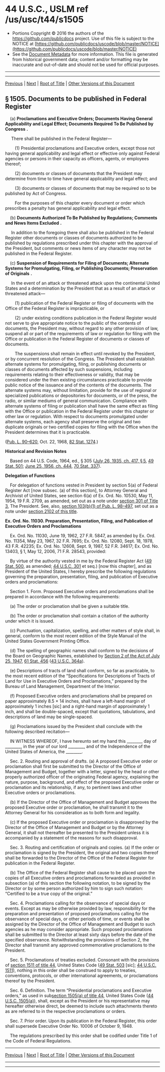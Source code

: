 ---
---

# 44 U.S.C., USLM ref /us/usc/t44/s1505

* Portions Copyright © 2016 the authors of the https://github.com/publicdocs project.
  Use of this file is subject to the NOTICE at [https://github.com/publicdocs/uscode/blob/master/NOTICE](https://github.com/publicdocs/uscode/blob/master/NOTICE)
* See the [Document Metadata](././../../../..//README.md) for more information.
  This file is generated from historical government data; content and/or formatting may be inaccurate and out-of-date and should not be used for official purposes.

----------
----------

[Previous](./../../../..//us/usc/t44/ch15/m__us_usc_t44_s1504.md) | [Next](./../../../..//us/usc/t44/ch15/m__us_usc_t44_s1506.md) | [Root of Title](./../../../../) | [Other Versions of this Document](https://publicdocs.github.io/go/links?ns=uslm&ref=%2Fus%2Fusc%2Ft44%2Fs1505)

## § 1505. Documents to be published in Federal Register

    (a)  __Proclamations and Executive Orders; Documents Having General Applicability and Legal Effect; Documents Required To Be Published by Congress__  __.__ 

     There shall be published in the Federal Register—

        (1) Presidential proclamations and Executive orders, except those not having general applicability and legal effect or effective only against Federal agencies or persons in their capacity as officers, agents, or employees thereof;

        (2) documents or classes of documents that the President may determine from time to time have general applicability and legal effect; and

        (3) documents or classes of documents that may be required so to be published by Act of Congress.

        For the purposes of this chapter every document or order which prescribes a penalty has general applicability and legal effect.

    (b)  __Documents Authorized To Be Published by Regulations; Comments and News Items Excluded__  __.__ 

     In addition to the foregoing there shall also be published in the Federal Register other documents or classes of documents authorized to be published by regulations prescribed under this chapter with the approval of the President, but comments or news items of any character may not be published in the Federal Register.

    (c)  __Suspension of Requirements for Filing of Documents; Alternate Systems for Promulgating, Filing, or Publishing Documents; Preservation of Originals__  __.__ 

     In the event of an attack or threatened attack upon the continental United States and a determination by the President that as a result of an attack or threatened attack—

        (1) publication of the Federal Register or filing of documents with the Office of the Federal Register is impracticable, or

        (2) under existing conditions publication in the Federal Register would not serve to give appropriate notice to the public of the contents of documents, the President may, without regard to any other provision of law, suspend all or part of the requirements of law or regulation for filing with the Office or publication in the Federal Register of documents or classes of documents.

        The suspensions shall remain in effect until revoked by the President, or by concurrent resolution of the Congress. The President shall establish alternate systems for promulgating, filing, or publishing documents or classes of documents affected by such suspensions, including requirements relating to their effectiveness or validity, that may be considered under the then existing circumstances practicable to provide public notice of the issuance and of the contents of the documents. The alternate systems may, without limitation, provide for the use of regional or specialized publications or depositories for documents, or of the press, the radio, or similar mediums of general communication. Compliance with alternate systems of filing or publication shall have the same effect as filing with the Office or publication in the Federal Register under this chapter or other law or regulation. With respect to documents promulgated under alternate systems, each agency shall preserve the original and two duplicate originals or two certified copies for filing with the Office when the President determines that it is practicable.

([Pub. L. 90–620][/us/pl/90/620], Oct. 22, 1968, [82 Stat. 1274][/us/stat/82/1274].)

 __Historical and Revision Notes__ 

    Based on 44 U.S. Code, 1964, ed., § 305 ([July 26, 1935, ch. 417, § 5][/us/act/1935-07-26/ch417/s5], [49 Stat. 501][/us/stat/49/501]; [June 25, 1956, ch. 444][/us/act/1956-06-25/ch444], [70 Stat. 337][/us/stat/70/337]).

 __Delegation of Functions__ 

    For delegation of functions vested in President by section 5(a) of Federal Register Act \[now subsec. (a) of this section\], to Attorney General and Archivist of United States, see section 6(a) of Ex. Ord. No. 10530, May 11, 1954, 19 F.R. 2709, as amended, set out as a note under [section 301 of Title 3][/us/usc/t3/s301], The President. See, also, [section 103(b)(1) of Pub. L. 98–497][/us/pl/98/497/s103/b/1], set out as a note under [section 2102 of this title][/us/usc/t44/s2102].

 __Ex. Ord. No. 11030. Preparation, Presentation, Filing, and Publication of Executive Orders and Proclamations__ 

    Ex. Ord. No. 11030, June 19, 1962, 27 F.R. 5847, as amended by Ex. Ord. No. 11354, May 23, 1967, 32 F.R. 7695; Ex. Ord. No. 12080, Sept. 18, 1978, 43 F.R. 42235; Ex. Ord. No. 12608, Sept. 9, 1987, 52 F.R. 34617; Ex. Ord. No. 13403, § 1, May 12, 2006, 71 F.R. 28543, provided:

    By virtue of the authority vested in me by the Federal Register Act ([49 Stat. 500][/us/stat/49/500], as amended; [44 U.S.C. 301][/us/usc/t44/s301] et seq.) \[now this chapter\], and as President of the United States, I hereby prescribe the following regulations governing the preparation, presentation, filing, and publication of Executive orders and proclamations:

    Section 1. Form. Proposed Executive orders and proclamations shall be prepared in accordance with the following requirements:

    (a) The order or proclamation shall be given a suitable title.

    (b) The order or proclamation shall contain a citation of the authority under which it is issued.

    (c) Punctuation, capitalization, spelling, and other matters of style shall, in general, conform to the most recent edition of the Style Manual of the United States Government Printing Office.

    (d) The spelling of geographic names shall conform to the decisions of the Board on Geographic Names, established by [Section 2 of the Act of July 25, 1947][/us/act/1947-07-25/s2], [61 Stat. 456][/us/stat/61/456] ([43 U.S.C. 364a][/us/usc/t43/s364a]).

    (e) Descriptions of tracts of land shall conform, so far as practicable, to the most recent edition of the “Specifications for Descriptions of Tracts of Land for Use in Executive Orders and Proclamations,” prepared by the Bureau of Land Management, Department of the Interior.

    (f) Proposed Executive orders and proclamations shall be prepared on paper approximately 8.5 × 14 inches, shall have a left-hand margin of approximately 1 inches \[sic\] and a right-hand margin of approximately 1 inch, and shall be double-spaced, except that quotations, tabulations, and descriptions of land may be single-spaced.

    (g) Proclamations issued by the President shall conclude with the following described recitation—

    IN WITNESS WHEREOF, I have hereunto set my hand this \_\_\_\_\_\_\_\_ day of \_\_\_\_\_\_\_\_, in the year of our lord \_\_\_\_\_\_\_\_, and of the Independence of the United States of America, the \_\_\_\_\_\_\_\_.

    Sec. 2. Routing and approval of drafts. (a) A proposed Executive order or proclamation shall first be submitted to the Director of the Office of Management and Budget, together with a letter, signed by the head or other properly authorized officer of the originating Federal agency, explaining the nature, purpose, background, and effect of the proposed Executive order or proclamation and its relationship, if any, to pertinent laws and other Executive orders or proclamations.

    (b) If the Director of the Office of Management and Budget approves the proposed Executive order or proclamation, he shall transmit it to the Attorney General for his consideration as to both form and legality.

    (c) If the proposed Executive order or proclamation is disapproved by the Director of the Office of Management and Budget or by the Attorney General, it shall not thereafter be presented to the President unless it is accompanied by a statement of the reasons for such disapproval.

    Sec. 3. Routing and certification of originals and copies. (a) If the order or proclamation is signed by the President, the original and two copies thereof shall be forwarded to the Director of the Office of the Federal Register for publication in the Federal Register.

    (b) The Office of the Federal Register shall cause to be placed upon the copies of all Executive orders and proclamations forwarded as provided in subsection (a) of this section the following notation, to be signed by the Director or by some person authorized by him to sign such notation: “Certified to be a true copy of the original.”

    Sec. 4. Proclamations calling for the observance of special days or events. Except as may be otherwise provided by law, responsibility for the preparation and presentation of proposed proclamations calling for the observance of special days, or other periods of time, or events shall be assigned by the Director of the Office of Management and Budget to such agencies as he may consider appropriate. Such proposed proclamations shall be submitted to the Director at least sixty days before the date of the specified observance. Notwithstanding the provisions of Section 2, the Director shall transmit any approved commemorative proclamations to the President.

    Sec. 5. Proclamations of treaties excluded. Consonant with the provisions of [section 1511 of title 44][/us/usc/t44/s1511], United States Code ([49 Stat. 503][/us/stat/49/503] \[sic\]; [44 U.S.C. 1511][/us/usc/t44/s1511]), nothing in this order shall be construed to apply to treaties, conventions, protocols, or other international agreements, or proclamations thereof by the President.

    Sec. 6. Definition. The term “Presidential proclamations and Executive orders,” as used in sub[section 1505(a) of title 44][/us/usc/t44/s1505/a], United States Code ([44 U.S.C. 1505(a)][/us/usc/t44/s1505/a]), shall, except as the President or his representative may hereafter otherwise direct, be deemed to include such attachments thereto as are referred to in the respective proclamations or orders.

    Sec. 7. Prior order. Upon its publication in the Federal Register, this order shall supersede Executive Order No. 10006 of October 9, 1948.

    The regulations prescribed by this order shall be codified under Title 1 of the Code of Federal Regulations.

----------

[Previous](./../../../..//us/usc/t44/ch15/m__us_usc_t44_s1504.md) | [Next](./../../../..//us/usc/t44/ch15/m__us_usc_t44_s1506.md) | [Root of Title](./../../../../) | [Other Versions of this Document](https://publicdocs.github.io/go/links?ns=uslm&ref=%2Fus%2Fusc%2Ft44%2Fs1505)

----------
----------

[/us/pl/90/620]: https://publicdocs.github.io/go/links?ns=uslm&ref=%2Fus%2Fpl%2F90%2F620
[/us/stat/82/1274]: https://publicdocs.github.io/go/links?ns=uslm&ref=%2Fus%2Fstat%2F82%2F1274
[/us/act/1935-07-26/ch417/s5]: https://publicdocs.github.io/go/links?ns=uslm&ref=%2Fus%2Fact%2F1935-07-26%2Fch417%2Fs5
[/us/stat/49/501]: https://publicdocs.github.io/go/links?ns=uslm&ref=%2Fus%2Fstat%2F49%2F501
[/us/act/1956-06-25/ch444]: https://publicdocs.github.io/go/links?ns=uslm&ref=%2Fus%2Fact%2F1956-06-25%2Fch444
[/us/stat/70/337]: https://publicdocs.github.io/go/links?ns=uslm&ref=%2Fus%2Fstat%2F70%2F337
[/us/usc/t3/s301]: https://publicdocs.github.io/go/links?ns=uslm&ref=%2Fus%2Fusc%2Ft3%2Fs301
[/us/pl/98/497/s103/b/1]: https://publicdocs.github.io/go/links?ns=uslm&ref=%2Fus%2Fpl%2F98%2F497%2Fs103%2Fb%2F1
[/us/usc/t44/s2102]: https://publicdocs.github.io/go/links?ns=uslm&ref=%2Fus%2Fusc%2Ft44%2Fs2102
[/us/stat/49/500]: https://publicdocs.github.io/go/links?ns=uslm&ref=%2Fus%2Fstat%2F49%2F500
[/us/usc/t44/s301]: https://publicdocs.github.io/go/links?ns=uslm&ref=%2Fus%2Fusc%2Ft44%2Fs301
[/us/act/1947-07-25/s2]: https://publicdocs.github.io/go/links?ns=uslm&ref=%2Fus%2Fact%2F1947-07-25%2Fs2
[/us/stat/61/456]: https://publicdocs.github.io/go/links?ns=uslm&ref=%2Fus%2Fstat%2F61%2F456
[/us/usc/t43/s364a]: https://publicdocs.github.io/go/links?ns=uslm&ref=%2Fus%2Fusc%2Ft43%2Fs364a
[/us/usc/t44/s1511]: https://publicdocs.github.io/go/links?ns=uslm&ref=%2Fus%2Fusc%2Ft44%2Fs1511
[/us/stat/49/503]: https://publicdocs.github.io/go/links?ns=uslm&ref=%2Fus%2Fstat%2F49%2F503
[/us/usc/t44/s1511]: https://publicdocs.github.io/go/links?ns=uslm&ref=%2Fus%2Fusc%2Ft44%2Fs1511
[/us/usc/t44/s1505/a]: https://publicdocs.github.io/go/links?ns=uslm&ref=%2Fus%2Fusc%2Ft44%2Fs1505%2Fa
[/us/usc/t44/s1505/a]: https://publicdocs.github.io/go/links?ns=uslm&ref=%2Fus%2Fusc%2Ft44%2Fs1505%2Fa


